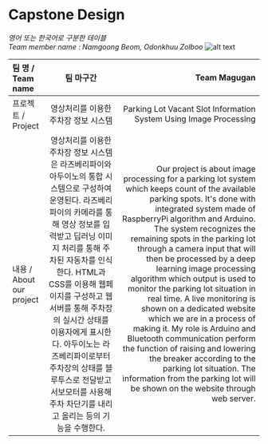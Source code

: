 # Capstone Design

*영어 또는 한국어로 구분한 테이블* <br>
*Team member name : Namgoong Beom, Odonkhuu Zolboo*
![alt text](https://github.com/tombeom/magugan/blob/main/TeamMemberProfile.png)


| 팀 명 / Team name    | 팀 마구간 |Team Magugan     |
| :---        |    :----:   |          ---: |
| 프로젝트 / Project | 영상처리를 이용한 주차장 정보 시스템       | Parking Lot Vacant Slot Information System Using Image Processing |
| 내용 / About our project   | 영상처리를 이용한 주차장 정보 시스템은 라즈베리파이와 아두이노의 통합 시스템으로 구성하여 운영된다. 라즈베리파이의 카메라를 통해 영상 정보를 입력받고 딥러닝 이미지 처리를 통해 주차된 자동차를 인식한다. HTML과 CSS를 이용해 웹페이지를 구성하고 웹서버를 통해 주차장의 실시간 상태를 이용자에게 표시한다. 아두이노는 라즈베리파이로부터 주차장의 상태를 블루투스로 전달받고 서보모터를 사용해 주차 차단기를 내리고 올리는 등의 기능을 수행한다. | Our project is about image processing for a parking lot system which keeps count of the available parking spots. It's done with integrated system made of RaspberryPi algorithm and Arduino. The system recognizes the remaining spots in the parking lot through a camera input that will then be processed by a deep learning image processing algorithm which output is used to monitor the parking lot situation in real time. A live monitoring is shown on a dedicated website which we are in a process of making it. My role is Arduino and Bluetooth communication perform the function of raising and lowering the breaker according to the parking lot situation. The information from the parking lot will be shown on the website through web server. |
